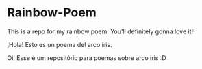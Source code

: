 ﻿# Rainbow-Poem
This is a repo for my rainbow poem.
You'll definitely gonna love it!!

¡Hola! Esto es un poema del arco iris.

Oi! Esse é um repositório para poemas sobre arco iris :D

